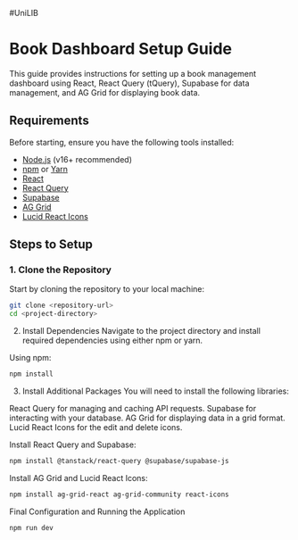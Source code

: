 #UniLIB

# Book Dashboard Setup Guide

This guide provides instructions for setting up a book management dashboard using React, React Query (tQuery), Supabase for data management, and AG Grid for displaying book data.

## Requirements

Before starting, ensure you have the following tools installed:
- [Node.js](https://nodejs.org/en/) (v16+ recommended)
- [npm](https://www.npmjs.com/) or [Yarn](https://yarnpkg.com/)
- [React](https://reactjs.org/)
- [React Query](https://tanstack.com/query/v3)
- [Supabase](https://supabase.com/)
- [AG Grid](https://www.ag-grid.com/)
- [Lucid React Icons](https://github.com/luin/react-icons)

## Steps to Setup

### 1. Clone the Repository

Start by cloning the repository to your local machine:

```bash
git clone <repository-url>
cd <project-directory>
```
2. Install Dependencies
Navigate to the project directory and install required dependencies using either npm or yarn.

Using npm:
```bash
npm install
```

3. Install Additional Packages
You will need to install the following libraries:

React Query for managing and caching API requests.
Supabase for interacting with your database.
AG Grid for displaying data in a grid format.
Lucid React Icons for the edit and delete icons.

Install React Query and Supabase:
```bash
npm install @tanstack/react-query @supabase/supabase-js
```
Install AG Grid and Lucid React Icons:
```bash
npm install ag-grid-react ag-grid-community react-icons
```
Final Configuration and Running the Application
```bash
npm run dev
```


